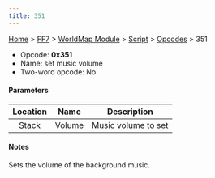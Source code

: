 ```yaml
---
title: 351
---
```


[Home](../../../../Main%20Page.md.md) > [FF7](../../../../FF7.md) > [WorldMap Module](../../../WorldMap%20Module.md) > [Script](../../Script.md) > [Opcodes](../Opcodes.md) > 351

-   Opcode: **0x351**
-   Name: set music volume
-   Two-word opcode: No

#### Parameters

| Location |  Name  |     Description     |
|:--------:|:------:|:-------------------:|
|  Stack   | Volume | Music volume to set |

#### Notes

Sets the volume of the background music.
